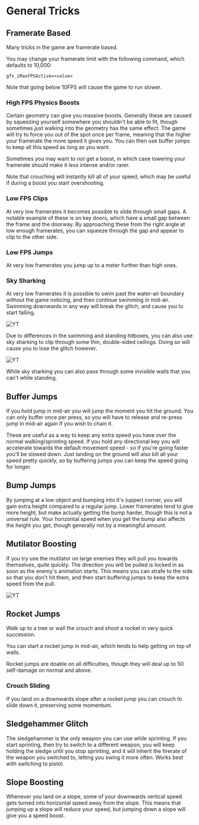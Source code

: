 # General Tricks

## Framerate Based
Many tricks in the game are framerate based.

You may change your framerate limit with the following command, which defaults to 10,000:
```
gfx_iMaxFPSActive=<value>
```
Note that going below 10FPS will cause the game to run slower.

### High FPS Physics Boosts
Certain geometry can give you massive boosts. Generally these are caused by squeezing yourself somewhere you shouldn't be able to fit, though sometimes just walking into the geometry has the same effect. The game will try to force you out of the spot once per frame, meaning that the higher your framerate the more speed it gives you. You can then use buffer jumps to keep all this speed as long as you want.

Sometimes you may want to *not* get a boost, in which case lowering your framerate should make it less intense and/or rarer.

Note that crouching will instantly kill all of your speed, which may be useful if during a boost you start overshooting.

### Low FPS Clips
At very low framerates it becomes possible to slide through small gaps. A notable example of these is on key doors, which have a small gap between the frame and the doorway. By approaching these from the right angle at low enough framerates, you can squeeze through the gap and appear to clip to the other side.

### Low FPS Jumps
At very low framerates you jump up to a meter further than high ones.

### Sky Sharking
At very low framerates it is possible to swim past the water-air boundary without the game noticing, and then continue swimming in mid-air. Swimming downwards in any way will break the glitch, and cause you to start falling.

![YT](https://youtu.be/8jy2B_Bi-kk)

Due to differences in the swimming and standing hitboxes, you can also use sky sharking to clip through some thin, double-sided ceilings. Doing so will cause you to lose the glitch however.

![YT](https://youtu.be/M4rHnN6OinQ)

While sky sharking you can also pass through some invisible walls that you can't while standing.

## Buffer Jumps
If you hold jump in mid-air you will jump the moment you hit the ground. You can only buffer once per press, so you will have to release and re-press jump in mid-air again if you wish to chain it.

These are useful as a way to keep any extra speed you have over the normal walking/sprinting speed. If you hold any directional key you will accelerate towards the default movement speed - so if you're going faster you'll be slowed down. Just landing on the ground will also kill all your speed pretty quickly, so by buffering jumps you can keep the speed going for longer.

## Bump Jumps
By jumping at a low object and bumping into it's (upper) corner, you will gain extra height compared to a regular jump. Lower framerates tend to give more height, but make actually getting the bump harder, though this is not a universal rule. Your horizontal speed when you get the bump also affects the height you get, though generally not by a meaningful amount.

## Mutilator Boosting
If you try use the mutilator on large enemies they will pull you towards themselves, quite quickly. The direction you will be pulled is locked in as soon as the enemy's animation starts. This means you can strafe to the side so that you don't hit them, and then start buffering jumps to keep the extra speed from the pull.

![YT](https://youtu.be/RUS9TkqC7rU)

## Rocket Jumps
Walk up to a tree or wall the crouch and shoot a rocket in very quick succession.

You can start a rocket jump in mid-air, which tends to help getting on top of walls.

Rocket jumps are doable on all difficulties, though they will deal up to 50 self-damage on normal and above.

### Crouch Sliding
If you land on a downwards slope after a rocket jump you can crouch to slide down it, preserving some momentum.

## Sledgehammer Glitch
The sledgehammer is the only weapon you can use while sprinting. If you start sprinting, then try to switch to a different weapon, you will keep holding the sledge until you stop sprinting, and it will inherit the firerate of the weapon you switched to, letting you swing it more often. Works best with switching to pistol.

## Slope Boosting
Whenever you land on a slope, some of your downwards vertical speed gets turned into horizontal speed away from the slope. This means that jumping up a slope will reduce your speed, but jumping down a slope will give you a speed boost.
